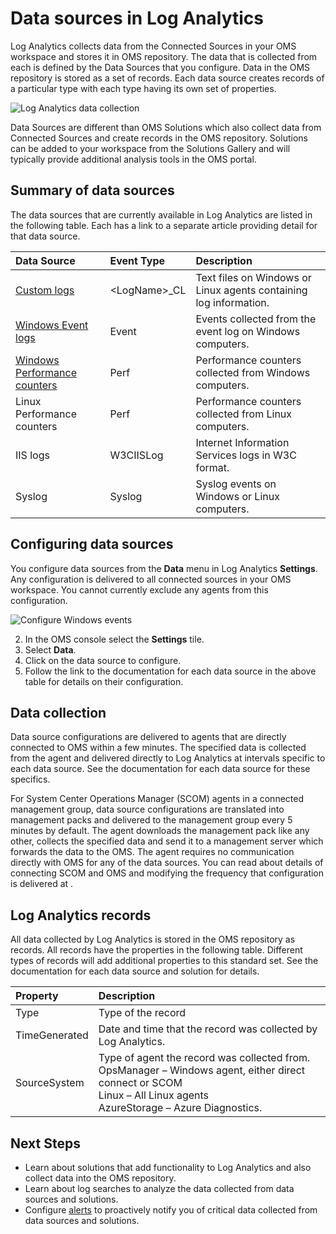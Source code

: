 <properties 
   pageTitle="Data sources in Log Analytics"
   description="Data sources define the data that Log Analytics collects from agents and other connected sources.  This article describes the concept of how Log Analytics uses data sources, explains the details of how to configure them, and provides a summary of the different data sources available."
   services="log-analytics"
   documentationCenter=""
   authors="bwren"
   manager="jwhit"
   editor="tysonn" />
<tags 
   ms.service="log-analytics"
   ms.devlang="na"
   ms.topic="article"
   ms.tgt_pltfrm="na"
   ms.workload="infrastructure-services"
   ms.date="04/15/2016"
   ms.author="bwren" />

# Data sources in Log Analytics

Log Analytics collects data from the Connected Sources in your OMS workspace and stores it in OMS repository.  The data that is collected from each is defined by the Data Sources that you configure.  Data in the OMS repository is stored as a set of records.  Each data source creates records of a particular type with each type having its own set of properties.

![Log Analytics data collection](./media/log-analytics-data-sources/overview.png)

Data Sources are different than OMS Solutions which also collect data from Connected Sources and create records in the OMS repository.  Solutions can be added to your workspace from the Solutions Gallery and will typically provide additional analysis tools in the OMS portal.  

## Summary of data sources

The data sources that are currently available in Log Analytics are listed in the following table.  Each has a link to a separate article providing detail for that data source.

| Data Source | Event Type | Description |
|:--|:--|:--|
| [Custom logs](log-analytics-custom-logs.md) | \<LogName\>_CL | Text files on Windows or Linux agents containing log information. |
| [Windows Event logs](log-analytics-windows-events.md) | Event | Events collected from the event log on Windows computers. |
| [Windows Performance counters](log-analytics-windows-performance-counters.md) | Perf | Performance counters collected from Windows computers. |
| Linux Performance counters | Perf | Performance counters collected from Linux computers. |
| IIS logs | W3CIISLog | Internet Information Services logs in W3C format. |
| Syslog | Syslog | Syslog events on Windows or Linux computers. |

## Configuring data sources

You configure data sources from the **Data** menu in Log Analytics **Settings**.  Any configuration is delivered to all connected sources in your OMS workspace.  You cannot currently exclude any agents from this configuration.

![Configure Windows events](./media/log-analytics-data-sources/configure-events.png)

2. In the OMS console select the **Settings** tile.
3. Select **Data**.
4. Click on the data source to configure.
5. Follow the link to the documentation for each data source in the above table for details on their configuration.

## Data collection

Data source configurations are delivered to agents that are directly connected to OMS within a few minutes.  The specified data is collected from the agent and delivered directly to Log Analytics at intervals specific to each data source.  See the documentation for each data source for these specifics.

For System Center Operations Manager (SCOM) agents in a connected management group, data source configurations are translated into management packs and delivered to the management group every 5 minutes by default.  The agent downloads the management pack like any other,  collects the specified data and send it to a management server which forwards the data to the OMS.  The agent requires no communication directly with OMS for any of the data sources.  You can read about details of connecting SCOM and OMS and modifying the frequency that configuration is delivered at .    

## Log Analytics records

All data collected by Log Analytics is stored in the OMS repository as records.  All records have the properties in the following table.  Different types of records will add additional properties to this standard set.  See the documentation for each data source and solution for details.

| Property | Description |
|:--|:--|
| Type          | Type of the record |
| TimeGenerated | Date and time that the record was collected by Log Analytics. |
| SourceSystem  | Type of agent the record was collected from. <br> OpsManager – Windows agent, either direct connect or SCOM <br> Linux – All Linux agents <br> AzureStorage – Azure Diagnostics. |

## Next Steps

- Learn about solutions that add functionality to Log Analytics and also collect data into the OMS repository.
- Learn about log searches to analyze the data collected from data sources and solutions. 
- Configure [alerts](log-analytics-alerts.md) to proactively notify you of critical data collected from data sources and solutions.
